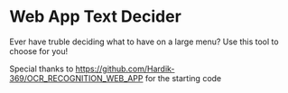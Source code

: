 # Web App Text Decider
Ever have truble deciding what to have on a large menu? Use this tool to choose for you!

Special thanks to https://github.com/Hardik-369/OCR_RECOGNITION_WEB_APP for the starting code